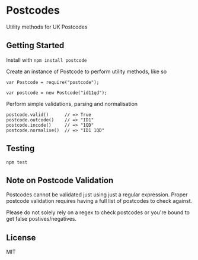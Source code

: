 # Postcodes

Utility methods for UK Postcodes

## Getting Started

Install with `npm install postcode`

Create an instance of Postcode to perform utility methods, like so

```
var Postcode = require("postcode");

var postcode = new Postcode("id11qd");
```

Perform simple validations, parsing and normalisation

```
postcode.valid()      // => True
postcode.outcode()    // => "ID1"
postcode.incode()     // => "1QD"
postcode.normalise()  // => "ID1 1QD"
```

## Testing

```npm test```

## Note on Postcode Validation

Postcodes cannot be validated just using just a regular expression. Proper postcode validation requires having a full list of postcodes to check against. 

Please do not solely rely on a regex to check postcodes or you're bound to get false postives/negatives.

## License

MIT